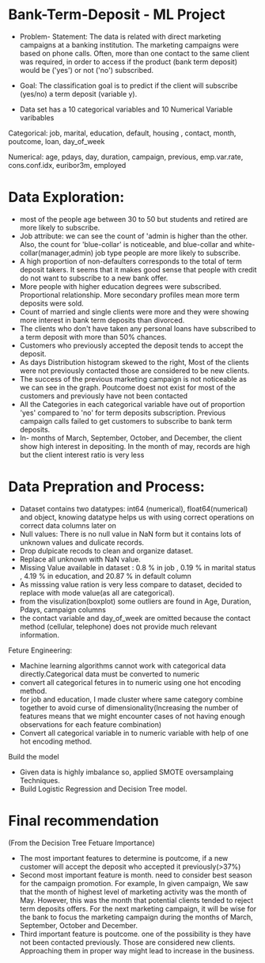# Bank-Term-Deposit - ML Project
- Problem- Statement:
The data is related with direct marketing campaigns at a banking institution. The marketing campaigns were based on phone calls. Often, more than one contact to the same client was required, in order to access if the product (bank term deposit) would be ('yes') or not ('no') subscribed.

- Goal:
The classification goal is to predict if the client will subscribe (yes/no) a term deposit (variable y).
- Data set has a 10 categorical variables and 10 Numerical Variable varibables

Categorical:
job, marital, education, default, housing , contact, month, poutcome, loan, day_of_week
     
Numerical: 
age, pdays, day, duration, campaign, previous, emp.var.rate, cons.conf.idx, euribor3m, employed

# Data Exploration:
   
- most of the people age between 30 to 50 but students and retired are more likely to subscribe.
- Job attribute: we can see the count of 'admin is higher than the other. Also, the count for 'blue-collar' is noticeable, and blue-collar and white-collar(manager,admin) job type   people are more likely to subscribe.    
- A high proportion of non-defaulters corresponds to the total of term deposit takers. It seems that it makes good sense that people with credit do not want to subscribe to a new   bank offer.
- More people with higher education degrees were subscribed. Proportional relationship. More secondary profiles mean more term deposits were sold.
- Count of married and single clients were more and they were showing more interest in bank term deposits than divorced.
- The clients who don't have taken any personal loans have subscribed to a term deposit with more than 50% chances.
- Customers who previously accepted the deposit tends to accept the deposit.
- As days Distribution histogram skewed to the right, Most of the clients were not previously contacted those are considered to be new clients.
- The success of the previous marketing campaign is not noticeable as we can see in the graph. Poutcome doest not exist for most of the customers and previously have not been       contacted 
- All the Categories in each categorical variable have out of proportion 'yes' compared to 'no' for term deposits subscription.
  Previous campaign calls failed to get customers to subscribe to bank term deposits.
- In- months of March, September, October, and December, the client show high interest in depositing. In the month of may, records are high but the client interest ratio is very     less

# Data Prepration and Process:
 
- Dataset contains two datatypes: int64 (numerical), float64(numerical) and object, knowing datatype helps us with using correct                                     operations on correct data columns later on
- Null values:  There is no null value in NaN form  but it contains lots of unknown values and dulicate records.
- Drop dulpicate recods to clean and organize dataset.
- Replace all unknown with NaN value.
- Missing Value available in dataset :  0.8 % in job , 0.19 % in marital status , 4.19 % in education, and 20.87 % in default     column 
- As misssing value ration is very less compare to dataset, decided to replace with mode value(as all are categorical).
- from the visulization(boxplot) some outliers are found in Age, Duration, Pdays, campaign columns
- the contact variable and day_of_week are omitted because the contact method (cellular, telephone) does not provide much         relevant information. 

Feture Engineering: 
- Machine learning algorithms cannot work with categorical data directly.Categorical data must be converted to numeric
- convert all categorical fetures in to numeric using one hot encoding method.
- for job and education, I made cluster where same category combine together to avoid curse of dimensionality(Increasing the         number of features means that we might encounter cases of not having enough observations for each feature combination)
- Convert all categorical variable in to numeric variable with help of one hot encoding method. 

Build the model
- Given data is highly imbalance so, applied SMOTE oversamplaing Techniques.
- Build Logistic Regression and Decision Tree model.


# Final recommendation 
(From the Decision Tree Fetuare Importance)
- The most important features to determine is poutcome, if a new customer will accept the deposit who accepted it previously(>37%)
- Second most important feature is month. need to consider best season for the campaign promotion. For example, In given campaign, We saw that the month of highest level of marketing activity was the month of May. However, this was the month that potential clients tended to reject term deposits offers. For the next marketing campaign, it will be wise for the bank to focus the marketing campaign during the months of March, September, October and December.
- Third important feature is poutcome. one of the possibility is they have not been contacted previously. Those are considered new clients. Approaching them in proper way might lead to increase in the business.



